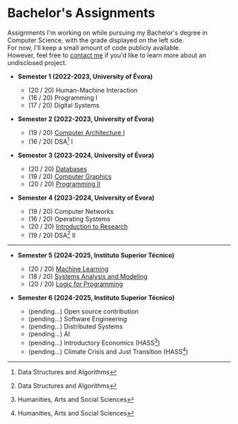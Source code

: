 # Bachelor's Assignments
Assignments I'm working on while pursuing my Bachelor's degree in Computer Science, with the grade displayed on the left side.  
For now, I'll keep a small amount of code publicly available.  
However, feel free to <a href="mailto:contact@axelamc.com">contact me</a> if you'd like to learn more about an undisclosed project.

- **Semester 1 (2022-2023, University of Évora)**
  - (20 / 20) Human-Machine Interaction  
  - (16 / 20) Programming I
  - (17 / 20) Digital Systems

- **Semester 2 (2022-2023, University of Évora)**
  - (19 / 20) <a href="./02_Computer-Architecture-I/">Computer Architecture I</a>
  - (16 / 20) DSA[^1] I

- **Semester 3 (2023-2024, University of Évora)**
  - (20 / 20) <a href="./03_Databases/">Databases</a>
  - (19 / 20) <a href="./03_Computer-Graphics/">Computer Graphics</a>
  - (20 / 20) <a href="https://github.com/axelcarapinha/Grassland">Programming II</a>

- **Semester 4 (2023-2024, University of Évora)**
  - (19 / 20) Computer Networks
  - (16 / 20) Operating Systems
  - (20 / 20) <a href="./04_Introduction-to-Investigation/">Introduction to Research</a>
  - (19 / 20) DSA[^1] II
___________________________________________________________________

- **Semester 5 (2024-2025, Instituto Superior Técnico)**
  - (20 / 20) [Machine Learning](https://github.com/axelcarapinha/IST_Machine-learning)  
  - (18 / 20) [Systems Analysis and Modeling](https://github.com/axelcarapinha/IST_AMS)  
  - (20 / 20) [Logic for Programming](https://github.com/axelcarapinha/IST_LP)

- **Semester 6 (2024-2025, Instituto Superior Técnico)**
  - (pending...) Open source contribution  
  - (pending...) Software Engineering  
  - (pending...) Distributed Systems  
  - (pending...) AI  
  - (pending...) Introductory Economics (HASS[^2])
  - (pending...) Climate Crisis and Just Transition (HASS[^2])

[^1]: Data Structures and Algorithms
[^2]: Humanities, Arts and Social Sciences